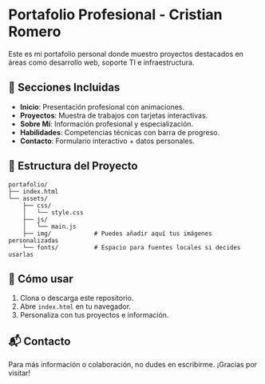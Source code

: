 # Portafolio Profesional - Cristian Romero

Este es mi portafolio personal donde muestro proyectos destacados en áreas como desarrollo web, soporte TI e infraestructura.

## 🧩 Secciones Incluidas
- **Inicio**: Presentación profesional con animaciones.
- **Proyectos**: Muestra de trabajos con tarjetas interactivas.
- **Sobre Mí**: Información profesional y especialización.
- **Habilidades**: Competencias técnicas con barra de progreso.
- **Contacto**: Formulario interactivo + datos personales.

## 📁 Estructura del Proyecto
```
portafolio/
├── index.html
└── assets/
    ├── css/
    │   └── style.css
    ├── js/
    │   └── main.js
    ├── img/            # Puedes añadir aquí tus imágenes personalizadas
    └── fonts/          # Espacio para fuentes locales si decides usarlas
```

## 🚀 Cómo usar
1. Clona o descarga este repositorio.
2. Abre `index.html` en tu navegador.
3. Personaliza con tus proyectos e información.

## 📬 Contacto
Para más información o colaboración, no dudes en escribirme. ¡Gracias por visitar!

